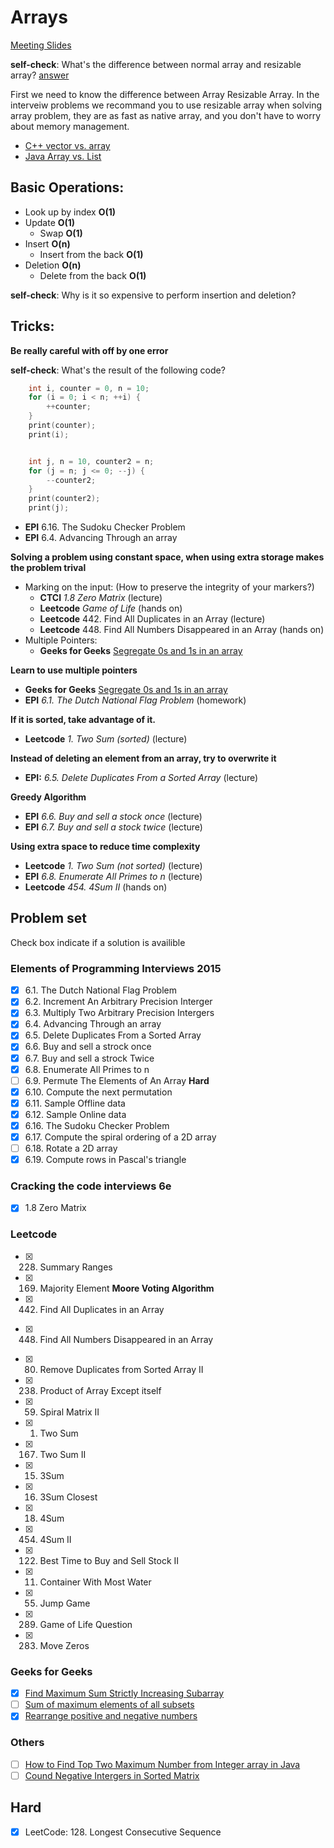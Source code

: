 # Arrays

[Meeting Slides](https://docs.google.com/presentation/d/1ksg8xLf84-c59HR5RfabVBSpLnewseAL_igEr6jPgCI/edit?usp=sharing)

**self-check**: What's the difference between normal array and resizable array? [answer](https://en.wikipedia.org/wiki/Dynamic_array)

First we need to know the difference between Array Resizable Array. In the interveiw
problems we recommand you to use resizable array when solving array problem, they are as 
fast as native array, and you don't have to worry about memory management.
* [C++ vector vs. array](http://stackoverflow.com/questions/381621/using-arrays-or-stdvectors-in-c-whats-the-performance-gap)
* [Java Array vs. List](http://stackoverflow.com/questions/716597/array-or-list-in-java-which-is-faster)

## Basic Operations:
* Look up by index **O(1)**
* Update **O(1)**
    - Swap **O(1)**
* Insert **O(n)** 
    - Insert from the back **O(1)**
* Deletion **O(n)**
    - Delete from the back **O(1)**

**self-check**: Why is it so expensive to perform insertion and deletion?

## Tricks:
**Be really careful with off by one error**

**self-check**: What's the result of the following code?
```C++
    int i, counter = 0, n = 10;
    for (i = 0; i < n; ++i) {
        ++counter;
    }
    print(counter);
    print(i);


    int j, n = 10, counter2 = n;
    for (j = n; j <= 0; --j) {
        --counter2;
    }
    print(counter2);
    print(j);
```
* **EPI** 6.16. The Sudoku Checker Problem
* **EPI** 6.4. Advancing Through an array


**Solving a problem using constant space, when using extra storage makes the problem trival**
* Marking on the input: (How to preserve the integrity of your markers?)
    - **CTCI** *1.8 Zero Matrix* (lecture)
    - **Leetcode** *Game of Life* (hands on)
    - **Leetcode** 442. Find All Duplicates in an Array (lecture)
    * **Leetcode** 448. Find All Numbers Disappeared in an Array (hands on)
* Multiple Pointers:
    - **Geeks for Geeks** [Segregate 0s and 1s in an array](http://www.geeksforgeeks.org/segregate-0s-and-1s-in-an-array-by-traversing-array-once/)


**Learn to use multiple pointers**
* **Geeks for Geeks** [Segregate 0s and 1s in an array](http://www.geeksforgeeks.org/segregate-0s-and-1s-in-an-array-by-traversing-array-once/)
* **EPI** *6.1. The Dutch National Flag Problem* (homework)


**If it is sorted, take advantage of it.**
* **Leetcode** *1. Two Sum (sorted)* (lecture)


**Instead of deleting an element from an array, try to overwrite it**
* **EPI:** *6.5. Delete Duplicates From a Sorted Array* (lecture)


**Greedy Algorithm**
* **EPI** *6.6. Buy and sell a stock once* (lecture)
* **EPI** *6.7. Buy and sell a stock twice* (lecture)


**Using extra space to reduce time complexity**
* **Leetcode** *1. Two Sum (not sorted)* (lecture)
* **EPI** *6.8. Enumerate All Primes to n* (lecture)
* **Leetcode** *454. 4Sum II* (hands on)


## Problem set
Check box indicate if a solution is availible
### Elements of Programming Interviews 2015
- [X] 6.1. The Dutch National Flag Problem
- [X] 6.2. Increment An Arbitrary Precision Interger
- [X] 6.3. Multiply Two Arbitrary Precision Intergers
- [X] 6.4. Advancing Through an array
- [X] 6.5. Delete Duplicates From a Sorted Array
- [X] 6.6. Buy and sell a strock once
- [X] 6.7. Buy and sell a strock Twice
- [X] 6.8. Enumerate All Primes to n  
- [ ] 6.9. Permute The Elements of An Array **Hard**
- [X] 6.10. Compute the next permutation 
- [X] 6.11. Sample Offline data
- [X] 6.12. Sample Online data
- [X] 6.16. The Sudoku Checker Problem
- [X] 6.17. Compute the spiral ordering of a 2D array
- [ ] 6.18. Rotate a 2D array
- [X] 6.19. Compute rows in Pascal's triangle

### Cracking the code interviews 6e
- [x] 1.8 Zero Matrix

### Leetcode
- [x] 228. Summary Ranges 
- [x] 169. Majority Element **Moore Voting Algorithm**
- [x] 442. Find All Duplicates in an Array 
* [x] 448. Find All Numbers Disappeared in an Array
- [x] 80. Remove Duplicates from Sorted Array II 
- [x] 238. Product of Array Except itself 
- [x] 59. Spiral Matrix II 
- [x] 1. Two Sum
- [x] 167. Two Sum II
- [x] 15. 3Sum
- [x] 16. 3Sum Closest 
- [x] 18. 4Sum 
- [x] 454. 4Sum II
- [x] 122. Best Time to Buy and Sell Stock II
- [x] 11. Container With Most Water 
- [x] 55. Jump Game
- [x] 289. Game of Life Question
- [x] 283. Move Zeros

### Geeks for Geeks
- [x] [Find Maximum Sum Strictly Increasing Subarray](http://www.geeksforgeeks.org/find-maximum-sum-strictly-increasing-subarray/)
- [ ] [Sum of maximum elements of all subsets](http://www.geeksforgeeks.org/sum-maximum-elements-subsets/)
- [x] [Rearrange positive and negative numbers](http://www.geeksforgeeks.org/rearrange-positive-and-negative-numbers-publish/)

### Others
- [ ] [How to Find Top Two Maximum Number from Integer array in Java](http://www.java67.com/2014/03/how-to-find-top-two-maximum-number-from-integer-array-java.html)
- [ ] [Cound Negative Intergers in Sorted Matrix](https://www.youtube.com/watch?v=5dJSZLmDsxk)

## Hard
- [x] LeetCode: 128. Longest Consecutive Sequence
